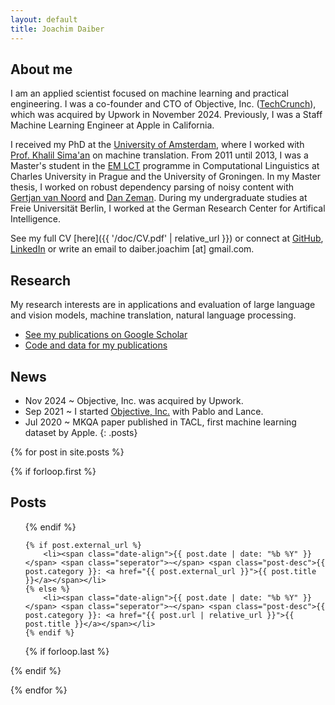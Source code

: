 ```yaml
---
layout: default
title: Joachim Daiber
---
```


About me
--------

I am an applied scientist focused on machine learning and practical engineering. I was a co-founder and CTO of Objective, Inc. ([TechCrunch](https://techcrunch.com/2023/10/18/objective-emerges-from-stealth-to-deliver-multimodal-search-to-developers-as-an-api-platform/)), which was acquired by Upwork in November 2024.
Previously, I was a Staff Machine Learning Engineer at Apple in California.

I received my PhD at the [University of Amsterdam](https://www.illc.uva.nl/), where I worked with [Prof. Khalil Sima'an](https://staff.fnwi.uva.nl/k.simaan/) on machine translation. From 2011 until 2013, I was a Master's student in the [EM LCT](http://lct-master.org) programme in Computational Linguistics at Charles University in Prague and the University of Groningen. In my Master thesis, I worked on robust dependency parsing of noisy content with [Gertjan van Noord](http://www.let.rug.nl/vannoord/) and [Dan Zeman](http://ufal.mff.cuni.cz/daniel-zeman). During my undergraduate studies at Freie Universität Berlin, I worked at the German Research Center for Artifical Intelligence.

See my full CV [here]({{ '/doc/CV.pdf' | relative_url }}) or connect at [GitHub](http://github.com/jodaiber), [LinkedIn](https://www.linkedin.com/pub/joachim-daiber/84/279/93a) or write an email to daiber.joachim [at] gmail.com.



## Research

My research interests are 
in applications and evaluation of large language and vision models, machine translation, natural language processing.

- [See my publications on Google Scholar](http://scholar.google.nl/citations?user=sApPUZUAAAAJ)
- [Code and data for my publications](publications)


## News

- <span class="date-align">Nov 2024</span> <span class="seperator">~</span> <span class="post-desc">Objective, Inc. was acquired by Upwork.</span>
- <span class="date-align">Sep 2021</span> <span class="seperator">~</span> <span class="post-desc">I started [Objective, Inc.](https://techcrunch.com/2023/10/18/objective-emerges-from-stealth-to-deliver-multimodal-search-to-developers-as-an-api-platform/) with Pablo and Lance.</span>
- <span class="date-align">Jul 2020</span> <span class="seperator">~</span> <span class="post-desc">MKQA paper published in TACL, first machine learning dataset by Apple.</span>
{: .posts}

{% for post in site.posts %}

{% if forloop.first %}
## Posts

<ul class="posts">

{% endif %}

    {% if post.external_url %}
        <li><span class="date-align">{{ post.date | date: "%b %Y" }}</span> <span class="seperator">~</span> <span class="post-desc">{{ post.category }}: <a href="{{ post.external_url }}">{{ post.title }}</a></span></li>
    {% else %}
        <li><span class="date-align">{{ post.date | date: "%b %Y" }}</span> <span class="seperator">~</span> <span class="post-desc">{{ post.category }}: <a href="{{ post.url | relative_url }}">{{ post.title }}</a></span></li>
    {% endif %}

 
{% if forloop.last %}

</ul>

{% endif %}

{% endfor %}
